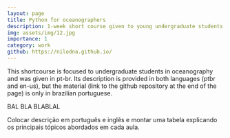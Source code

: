 ```yaml
---
layout: page
title: Python for oceanographers
description: 1-week short course given to young undergraduate students.
img: assets/img/12.jpg
importance: 1
category: work
github: https://nilodna.github.io/
---
```


This shortcourse is focused to undergraduate students in oceanography and was given in pt-br. Its description is provided in both languages (ptbr and en-us), 
but the material (link to the github repository at the end of the page) is only in brazilian portuguese.

BAL BLA BLABLAL

Colocar descrição em português e inglês e montar uma tabela explicando os principais tópicos abordados em cada aula.

